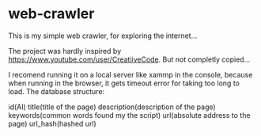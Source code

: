 # web-crawler
This is my simple web crawler, for exploring the internet...

The project was hardly inspired by https://www.youtube.com/user/CreatiiveCode. But not completly copied...

I recomend running it on a local server like xammp in the console, because when running in the browser, it gets timeout error for taking too long to load. 
The database structure:

id(AI)  title(title of the page)  description(description of the page)  keywords(common words found my the script)  url(absolute address to the page) url_hash(hashed url)

